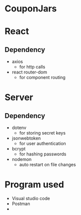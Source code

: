 # CouponJars



# React
## Dependency
- axios
  - for http calls
- react router-dom
  - for component routing



# Server

## Dependency
- dotenv
  - for storing secret keys
- jsonwebtoken
  - for user authentication
- bcrypt
  - for hashing passwords
- nodemon
  - auto restart on file changes

# Program used
- Visual studio code
- Postman
- 